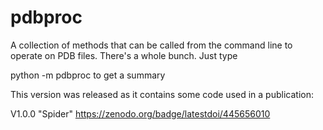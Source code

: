 # pdbproc
A collection of methods that can be called from the command line to operate on PDB files. There's a whole bunch. Just type 

python -m pdbproc  to get a summary 

This version was released as it contains some code used in a publication:

V1.0.0 "Spider" https://zenodo.org/badge/latestdoi/445656010
